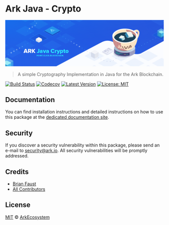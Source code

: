 # Ark Java - Crypto

<p align="center">
    <img src="./banner.png" />
</p>

> A simple Cryptography Implementation in Java for the Ark Blockchain.

[![Build Status](https://badgen.now.sh/circleci/github/ArkEcosystem/java-crypto)](https://circleci.com/gh/ArkEcosystem/java-crypto)
[![Codecov](https://badgen.now.sh/codecov/c/github/arkecosystem/java-crypto)](https://codecov.io/gh/arkecosystem/java-crypto)
[![Latest Version](https://badgen.now.sh/github/release/ArkEcosystem/java-crypto)](https://github.com/ArkEcosystem/java-crypto/releases)
[![License: MIT](https://badgen.now.sh/badge/license/MIT/green)](https://opensource.org/licenses/MIT)

## Documentation

You can find installation instructions and detailed instructions on how to use this package at the [dedicated documentation site](https://docs.ark.io/api/sdk/cryptography/java.html).

## Security

If you discover a security vulnerability within this package, please send an e-mail to security@ark.io. All security vulnerabilities will be promptly addressed.

## Credits

- [Brian Faust](https://github.com/faustbrian)
- [All Contributors](../../../../contributors)

## License

[MIT](LICENSE) © [ArkEcosystem](https://ark.io)
